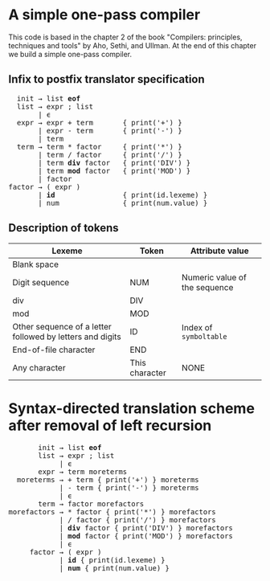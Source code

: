 # A simple one-pass compiler

This code is based in the chapter 2 of the book "Compilers: principles, techniques and tools" by Aho, Sethi, and Ullman. At the end of this chapter we build a simple one-pass compiler.

## Infix to postfix translator specification

<pre>
  init → list <b>eof</b>
  list → expr ; list
       | ϵ
  expr → expr + term       { print('+') }
       | expr - term       { print('-') }
       | term
  term → term * factor     { print('*') }
       | term / factor     { print('/') }
       | term <b>div</b> factor   { print('DIV') }
       | term <b>mod</b> factor   { print('MOD') }
       | factor
factor → ( expr )
       | <b>id</b>                { print(id.lexeme) }
       | num               { print(num.value) }
</pre>

## Description of tokens

| Lexeme                                                    | Token          | Attribute value               |
|-----------------------------------------------------------|----------------|-------------------------------|
| Blank space                                               |                |                               |
| Digit sequence                                            | NUM            | Numeric value of the sequence |
| div                                                       | DIV            |                               |
| mod                                                       | MOD            |                               |
| Other sequence of a letter followed by letters and digits | ID             | Index of `symboltable`        |
| End-of-file character                                     | END            |                               |
| Any character                                             | This character | NONE                          |

# Syntax-directed translation scheme after removal of left recursion

<pre>
       init → list <b>eof</b>
       list → expr ; list
            | ϵ
       expr → term moreterms
  moreterms → + term { print('+') } moreterms
            | - term { print('-') } moreterms
            | ϵ
       term → factor morefactors
morefactors → * factor { print('*') } morefactors
            | / factor { print('/') } morefactors
            | <b>div</b> factor { print('DIV') } morefactors
            | <b>mod</b> factor { print('MOD') } morefactors
            | ϵ
     factor → ( expr )
            | <b>id</b> { print(id.lexeme) }
            | <b>num</b> { print(num.value) }
 </pre>